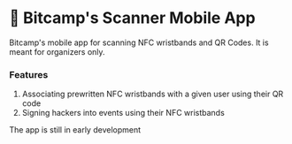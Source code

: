 # :iphone: Bitcamp's Scanner Mobile App
Bitcamp's mobile app for scanning NFC wristbands and QR Codes. It is meant for organizers only.
### Features
1. Associating prewritten NFC wristbands with a given user using their QR code
2. Signing hackers into events using their NFC wristbands

The app is still in early development
